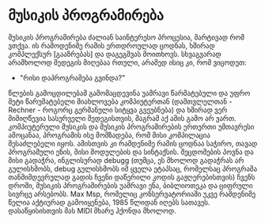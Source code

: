 # მუსიკის პროგრამირება
  
მუსიკის პროგრამირება ძალიან საინტერესო პროცესია, მარტივად რომ ვთქვა. ის რამოდენიმე რამის ერთდროულად ცოდნას, ხშირად კომპლექსურ [გააზრებას] და დაგეგმვას მოითხოვს. სხვაგვარად არამხოლოდ შედეგის მიღებაა რთული, არამედ ისიც კი, რომ ვიცოდეთ:

  - "რისი დაპროგრამება გვინდა?"

წლების გამოცდილებამ გამომაცდევინა უამრავი წარმატებული და უფრო მეტი წარუმატებელი მიახლოვება კომპიუტერთან (დამთვლელთან - Rechner - როგორც გერმანული სიტყვა გვეუბნება) და ხშირად ვერ მიმიღწევია სასურველი შედეგისთვის, მაგრამ აქ ამის გამო არ ვართ. კომპიუტერული მუსიკის და მუსიკის პროგრამირების ერთერთი უმთავრესი ამოცანაა, პროგრამის ისე მომზადება, რომ მისი კომპილაცია შესაძლებელი იყოს. 
ამისთვის კი რამდენიმე რამის ცოდნაა საჭირო, თავად პროგრამული ენის, მისი მოდულების და სინტაქსის. შეცდომების პოვნა და მისი გადაჭრა, ინგლისურად debugg (თუმცა, ეს მხოლოდ გადაჭრას არ გულისხმობს, debug გულისხმობს იმ ყველა ეტაპსაც, რომელსაც პროგრამა თანმიმდევრულად გადის ჩვენი დაწერილი კოდის გაჟღერებისთვის)
ჩვენს დროში, მუსიკის პროგრამირების უამრავი ენა, ბიბლიოთეკა და ციფრული სივრცე არსებობს. Max Msp, რომელიც კონსერვატორიაში უკვე რამდენიმე წელია აქტიურად გამოიყენება, 1985 წლიდან იღებს სათავეს. დასაწყისისთვის მას MIDI მხარე ჰქონდა მხოლოდ. 